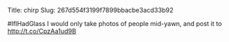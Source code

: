 Title: chirp
Slug: 267d554f3199f7899bbacbe3acd33b92

#IfIHadGlass I would only take photos of people mid-yawn, and post it to <a href="http://t.co/CpzAa1ud9B">http://t.co/CpzAa1ud9B</a>
